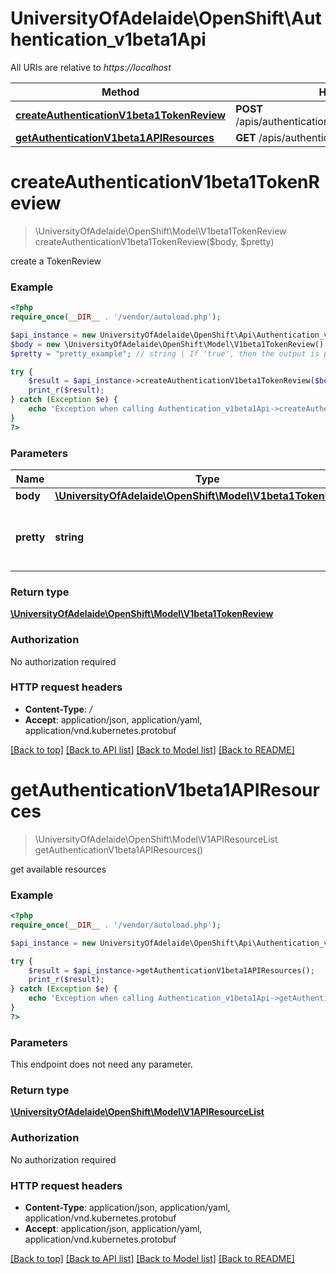 # UniversityOfAdelaide\OpenShift\Authentication_v1beta1Api

All URIs are relative to *https://localhost*

Method | HTTP request | Description
------------- | ------------- | -------------
[**createAuthenticationV1beta1TokenReview**](Authentication_v1beta1Api.md#createAuthenticationV1beta1TokenReview) | **POST** /apis/authentication.k8s.io/v1beta1/tokenreviews | 
[**getAuthenticationV1beta1APIResources**](Authentication_v1beta1Api.md#getAuthenticationV1beta1APIResources) | **GET** /apis/authentication.k8s.io/v1beta1/ | 


# **createAuthenticationV1beta1TokenReview**
> \UniversityOfAdelaide\OpenShift\Model\V1beta1TokenReview createAuthenticationV1beta1TokenReview($body, $pretty)



create a TokenReview

### Example
```php
<?php
require_once(__DIR__ . '/vendor/autoload.php');

$api_instance = new UniversityOfAdelaide\OpenShift\Api\Authentication_v1beta1Api(new \Http\Adapter\Guzzle6\Client());
$body = new \UniversityOfAdelaide\OpenShift\Model\V1beta1TokenReview(); // \UniversityOfAdelaide\OpenShift\Model\V1beta1TokenReview | 
$pretty = "pretty_example"; // string | If 'true', then the output is pretty printed.

try {
    $result = $api_instance->createAuthenticationV1beta1TokenReview($body, $pretty);
    print_r($result);
} catch (Exception $e) {
    echo 'Exception when calling Authentication_v1beta1Api->createAuthenticationV1beta1TokenReview: ', $e->getMessage(), PHP_EOL;
}
?>
```

### Parameters

Name | Type | Description  | Notes
------------- | ------------- | ------------- | -------------
 **body** | [**\UniversityOfAdelaide\OpenShift\Model\V1beta1TokenReview**](../Model/\UniversityOfAdelaide\OpenShift\Model\V1beta1TokenReview.md)|  |
 **pretty** | **string**| If &#39;true&#39;, then the output is pretty printed. | [optional]

### Return type

[**\UniversityOfAdelaide\OpenShift\Model\V1beta1TokenReview**](../Model/V1beta1TokenReview.md)

### Authorization

No authorization required

### HTTP request headers

 - **Content-Type**: */*
 - **Accept**: application/json, application/yaml, application/vnd.kubernetes.protobuf

[[Back to top]](#) [[Back to API list]](../../README.md#documentation-for-api-endpoints) [[Back to Model list]](../../README.md#documentation-for-models) [[Back to README]](../../README.md)

# **getAuthenticationV1beta1APIResources**
> \UniversityOfAdelaide\OpenShift\Model\V1APIResourceList getAuthenticationV1beta1APIResources()



get available resources

### Example
```php
<?php
require_once(__DIR__ . '/vendor/autoload.php');

$api_instance = new UniversityOfAdelaide\OpenShift\Api\Authentication_v1beta1Api(new \Http\Adapter\Guzzle6\Client());

try {
    $result = $api_instance->getAuthenticationV1beta1APIResources();
    print_r($result);
} catch (Exception $e) {
    echo 'Exception when calling Authentication_v1beta1Api->getAuthenticationV1beta1APIResources: ', $e->getMessage(), PHP_EOL;
}
?>
```

### Parameters
This endpoint does not need any parameter.

### Return type

[**\UniversityOfAdelaide\OpenShift\Model\V1APIResourceList**](../Model/V1APIResourceList.md)

### Authorization

No authorization required

### HTTP request headers

 - **Content-Type**: application/json, application/yaml, application/vnd.kubernetes.protobuf
 - **Accept**: application/json, application/yaml, application/vnd.kubernetes.protobuf

[[Back to top]](#) [[Back to API list]](../../README.md#documentation-for-api-endpoints) [[Back to Model list]](../../README.md#documentation-for-models) [[Back to README]](../../README.md)

